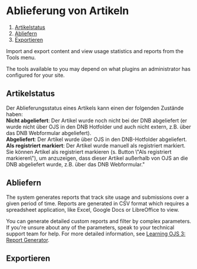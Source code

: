 # Ablieferung von Artikeln

1. [Artikelstatus](export#status)
2. [Abliefern](export#deposit)
3. [Exportieren](export#export)

Import and export content and view usage statistics and reports from the Tools menu.

The tools available to you may depend on what plugins an administrator has configured for your site.

## <a name="status"></a>Artikelstatus

<p>Der Ablieferungsstatus eines Artikels kann einen der folgenden Zustände haben:<br/>
<strong>Nicht abgeliefert</strong>: Der Artikel wurde noch nicht bei der DNB abgeliefert (er wurde nicht über OJS in den DNB Hotfolder und auch nicht extern, z.B. über das DNB Webformular abgeliefert).<br/>
<strong>Abgeliefert</strong>: Der Artikel wurde über OJS in den DNB-Hotfolder abgeliefert.<br/>
<strong>Als registriert markiert</strong>: Der Artikel wurde manuell als registriert markiert. Sie können Artikel als registriert markieren (s. Button \"Als registriert markieren\"), um anzuzeigen, dass dieser Artikel außerhalb von OJS an die DNB abgeliefert wurde, z.B. über das DNB Webformular."</p>

## <a name="deposit"></a>Abliefern

The system generates reports that track site usage and submissions over a given period of time. Reports are generated in CSV format which requires a spreadsheet application, like Excel, Google Docs or LibreOffice to view.

You can generate detailed custom reports and filter by complex parameters. If you're unsure about any of the parameters, speak to your technical support team for help. For more detailed information, see [Learning OJS 3: Report Generator](https://docs.pkp.sfu.ca/learning-ojs/en/tools#report-generator).

## <a name="export"></a>Exportieren